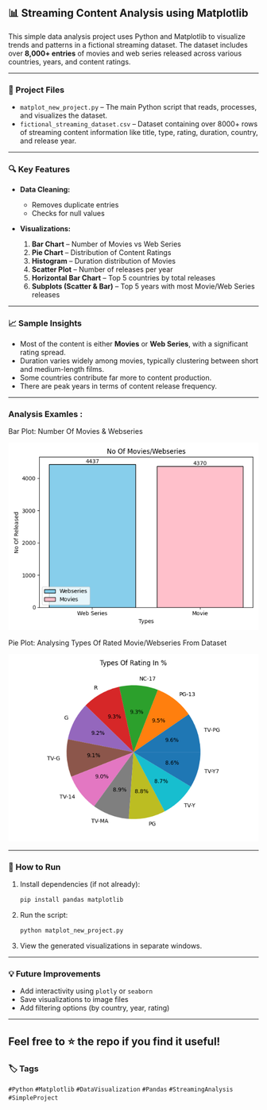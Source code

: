 ## 📊 Streaming Content Analysis using Matplotlib

This simple data analysis project uses Python and Matplotlib to visualize trends and patterns in a fictional streaming dataset. 
The dataset includes over **8,000+ entries** of movies and web series released across various countries, years, and content ratings.

---

### 📁 Project Files

* `matplot_new_project.py` – The main Python script that reads, processes, and visualizes the dataset.
* `fictional_streaming_dataset.csv` – Dataset containing over 8000+ rows of streaming content information like title, type, rating, duration, country, and release year.

---

### 🔍 Key Features

* **Data Cleaning:**

  * Removes duplicate entries
  * Checks for null values

* **Visualizations:**

  1. **Bar Chart** – Number of Movies vs Web Series
  2. **Pie Chart** – Distribution of Content Ratings
  3. **Histogram** – Duration distribution of Movies
  4. **Scatter Plot** – Number of releases per year
  5. **Horizontal Bar Chart** – Top 5 countries by total releases
  6. **Subplots (Scatter & Bar)** – Top 5 years with most Movie/Web Series releases

---

### 📈 Sample Insights

* Most of the content is either **Movies** or **Web Series**, with a significant rating spread.
* Duration varies widely among movies, typically clustering between short and medium-length films.
* Some countries contribute far more to content production.
* There are peak years in terms of content release frequency.

---
### Analysis Examles :

Bar Plot: Number Of Movies & Webseries

![image alt](https://github.com/RaisShaikh23/My-FY-projects/blob/17b1936e256edf350973ef1f6590b98461e5f918/Barplot1.png)

Pie Plot: Analysing Types Of Rated Movie/Webseries From Dataset

![image alt](https://github.com/RaisShaikh23/My-FY-projects/blob/5554789aaf26e7cacd1c0542266af76bfdbe226d/Pieplot2.png)

---
### 🧪 How to Run

1. Install dependencies (if not already):

   ```bash
   pip install pandas matplotlib
   ```

2. Run the script:

   ```bash
   python matplot_new_project.py
   ```

3. View the generated visualizations in separate windows.

---

### 💡 Future Improvements

* Add interactivity using `plotly` or `seaborn`
* Save visualizations to image files
* Add filtering options (by country, year, rating)

---
Feel free to ⭐ the repo if you find it useful!
---
### 🏷️ Tags

`#Python` `#Matplotlib` `#DataVisualization` `#Pandas` `#StreamingAnalysis` `#SimpleProject`
